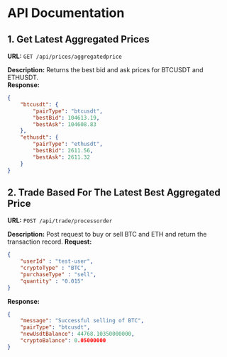 # API Documentation

## 1. Get Latest Aggregated Prices
**URL:** `GET /api/prices/aggregatedprice`

**Description:** Returns the best bid and ask prices for BTCUSDT and ETHUSDT.  
**Response:**
```json
{
    "btcusdt": {
        "pairType": "btcusdt",
        "bestBid": 104613.19,
        "bestAsk": 104608.83
    },
    "ethusdt": {
        "pairType": "ethusdt",
        "bestBid": 2611.56,
        "bestAsk": 2611.32
    }
}
```

## 2. Trade Based For The Latest Best Aggregated Price
**URL:** `POST /api/trade/processorder`

**Description:** Post request to buy or sell BTC and ETH and return the transaction record.
**Request:**
```json
{
    "userId" : "test-user",
    "cryptoType" : "BTC",
    "purchaseType" : "sell",
    "quantity" : "0.015"
}
```
**Response:**
```json
{
    "message": "Successful selling of BTC",
    "pairType": "btcusdt",
    "newUsdtBalance": 44768.10350000000,
    "cryptoBalance": 0.05000000
}
```